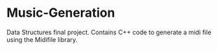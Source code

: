 # Music-Generation
Data Structures final project. Contains C++ code to generate a midi file using the Midifile library.
